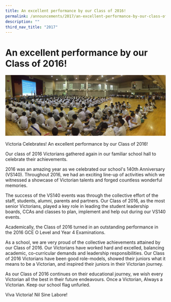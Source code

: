 ```yaml
---
title: An excellent performance by our Class of 2016!
permalink: /announcements/2017/an-excellent-performance-by-our-class-of-2016/
description: ""
third_nav_title: "2017"
---
```

# **An excellent performance by our Class of 2016!**

![](/images/15937167_1018188208285341_7421943514184767086_o.jpg)

Victoria Celebrates! An excellent performance by our Class of 2016!

Our class of 2016 Victorians gathered again in our familiar school hall to celebrate their achievements.

2016 was an amazing year as we celebrated our school's 140th Anniversary (VS140). Throughout 2016, we had an exciting line-up of activities which we witnessed a showcase of Victorian talents and forged countless wonderful memories.

The success of the VS140 events was through the collective effort of the staff, students, alumni, parents and partners. Our Class of 2016, as the most senior Victorians, played a key role in leading the student leadership boards, CCAs and classes to plan, implement and help out during our VS140 events.

Academically, the Class of 2016 turned in an outstanding performance in the 2016 GCE O Level and Year 4 Examinations.

As a school, we are very proud of the collective achievements attained by our Class of 2016. Our Victorians have worked hard and excelled, balancing academic, co-curricular demands and leadership responsibilities. Our Class of 2016 Victorians have been good role-models, showed their juniors what it means to be a Victorian, and inspired their juniors in their Victorian journey.

As our Class of 2016 continues on their educational journey, we wish every Victorian all the best in their future endeavours. Once a Victorian, Always a Victorian. Keep our school flag unfurled.

Viva Victoria! Nil Sine Labore!